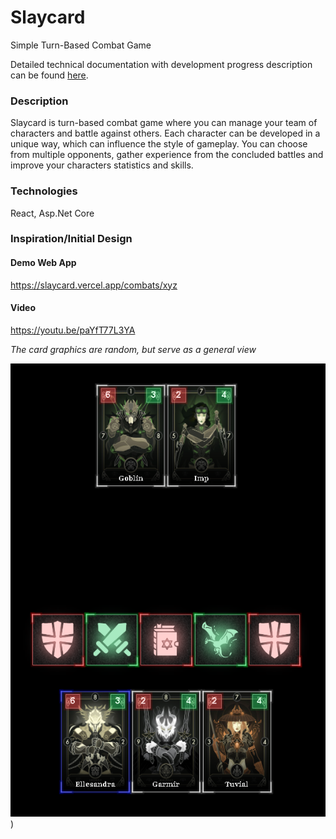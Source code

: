 # Slaycard

Simple Turn-Based Combat Game

Detailed technical documentation with development progress description can be found [here](https://github.com/netspie/slaycard-docs).

### Description

Slaycard is turn-based combat game where you can manage your team of characters and battle against others. Each character can be developed in a unique way, which can influence the style of gameplay. You can choose from multiple opponents, gather experience from the concluded battles and improve your characters statistics and skills.

### Technologies
React, Asp.Net Core

### Inspiration/Initial Design

#### Demo Web App 

https://slaycard.vercel.app/combats/xyz

#### Video
https://youtu.be/paYfT77L3YA

*The card graphics are random, but serve as a general view*  
  
![img](https://github.com/netspie/slaycard-docs/blob/main/img/demo/demo-img.png))
